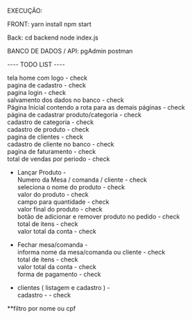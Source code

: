 EXECUÇÃO: 

FRONT: yarn install
npm start

Back:
cd backend
node index.js

BANCO DE DADOS / API:
pgAdmin
postman


---- TODO LIST ---- <br> 

tela home com logo - check <br>
pagina de cadastro - check <br>
pagina login - check <br>
salvamento dos dados no banco - check <br>
Página Inicial contendo a rota para as demais páginas - check <br>
página de cadastrar produto/categoria - check <br>
cadastro de categoria - check <br>
cadastro de produto - check <br>
pagina de clientes - check <br>
cadastro de cliente no banco - check <br>
pagina de faturamento - check <br>
total de vendas por periodo - check <br>

- Lançar Produto - <br>
Numero da Mesa / comanda / cliente - check <br>
seleciona o nome do produto - check <br>
valor do produto - check <br>
campo para quantidade - check <br>
valor final do produto - check <br>
botão de adicionar e remover produto no pedido - check <br>
total de itens - check <br>
valor total da conta - check <br>


- Fechar mesa/comanda - <br>
informa nome da mesa/comanda ou cliente - check <br>
total de itens - check <br>
valor total da conta - check <br>
forma de pagamento - check <br>


- clientes ( listagem e cadastro ) - <br>
cadastro - - check <br>


**filtro por nome ou cpf 

